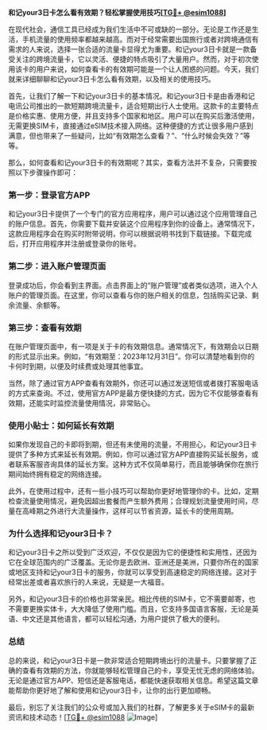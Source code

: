 **和记your3日卡怎么看有效期？轻松掌握使用技巧[[TG💪+ @esim1088](https://t.me/s/esim1088)]**

在现代社会，通信工具已经成为我们生活中不可或缺的一部分。无论是工作还是生活，手机流量的使用频率都越来越高。而对于经常需要出国旅行或者对跨境通信有需求的人来说，选择一张合适的流量卡显得尤为重要。和记your3日卡就是一款备受关注的跨境流量卡，它以灵活、便捷的特点吸引了大量用户。然而，对于初次使用该卡的用户来说，如何查看卡的有效期可能是一个让人困惑的问题。今天，我们就来详细聊聊和记your3日卡怎么看有效期，以及相关的使用技巧。

首先，让我们了解一下和记your3日卡的基本情况。和记your3日卡是由香港和记电讯公司推出的一款短期跨境流量卡，适合短期出行人士使用。这款卡的主要特点是价格实惠、使用方便，并且支持多个国家和地区。用户可以在购买后激活使用，无需更换SIM卡，直接通过eSIM技术接入网络。这种便捷的方式让很多用户感到满意，但也带来了一些疑问，比如“有效期怎么查看？”、“什么时候会失效？”等等。

那么，如何查看和记your3日卡的有效期呢？其实，查看方法并不复杂，只需要按照以下步骤操作即可：

### **第一步：登录官方APP**
和记your3日卡提供了一个专门的官方应用程序，用户可以通过这个应用管理自己的账户信息。首先，你需要下载并安装这个应用程序到你的设备上。通常情况下，这款应用程序会在购买时附带说明，你可以根据说明书找到下载链接。下载完成后，打开应用程序并注册或登录你的账号。

### **第二步：进入账户管理页面**
登录成功后，你会看到主界面。点击界面上的“账户管理”或者类似选项，进入个人账户的管理页面。在这里，你可以查看与你的账户相关的信息，包括购买记录、剩余流量、余额等。

### **第三步：查看有效期**
在账户管理页面中，有一项是关于卡的有效期信息。通常情况下，有效期会以日期的形式显示出来。例如，“有效期至：2023年12月31日”。你可以清楚地看到你的卡何时到期，以便及时续费或处理其他事宜。

当然，除了通过官方APP查看有效期外，你还可以通过发送短信或者拨打客服电话的方式来查询。不过，使用官方APP是最方便快捷的方式，因为它不仅能够查看有效期，还能实时监控流量使用情况，非常贴心。

### **使用小贴士：如何延长有效期**
如果你发现自己的卡即将到期，但还有未使用的流量，不用担心，和记your3日卡提供了多种方式来延长有效期。例如，你可以通过官方APP直接购买延长服务，或者联系客服咨询具体的延长方案。这种方式不仅简单易行，而且能够确保你在旅行期间始终拥有稳定的网络连接。

此外，在使用过程中，还有一些小技巧可以帮助你更好地管理你的卡。比如，定期检查流量使用情况，避免因超出套餐而产生额外费用；合理规划流量使用时间，尽量在高峰期之外进行大流量操作，这样可以节省资源，延长卡的使用周期。

### **为什么选择和记your3日卡？**
和记your3日卡之所以受到广泛欢迎，不仅仅是因为它的便捷性和实用性，还因为它在全球范围内的广泛覆盖。无论你是去欧洲、亚洲还是美洲，只要你所在的国家或地区支持和记your3日卡的服务，你就可以享受到高速稳定的网络连接。这对于经常出差或者喜欢旅行的人来说，无疑是一大福音。

另外，和记your3日卡的价格也非常亲民。相比传统的SIM卡，它不需要邮寄，也不需要更换实体卡，大大降低了使用门槛。而且，它支持多国语言客服，无论是英语、中文还是其他语言，都可以轻松沟通，为用户提供了极大的便利。

### **总结**
总的来说，和记your3日卡是一款非常适合短期跨境出行的流量卡。只要掌握了正确的查看有效期的方法，你就能够轻松管理自己的卡，享受无忧无虑的网络体验。无论是通过官方APP、短信还是客服电话，都能快速获取相关信息。希望这篇文章能帮助你更好地了解和使用和记your3日卡，让你的出行更加顺畅。

最后，别忘了关注我们的公众号或加入我们的社群，了解更多关于eSIM卡的最新资讯和技术动态！[[TG💪+ @esim1088](https://t.me/s/esim1088) ![Image](https://i.postimg.cc/4NQfJmqS/Snipaste-2025-05-13-00-14-12.png)]